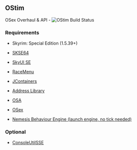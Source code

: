 ## OStim
OSex Overhaul & API - ![OStim Build Status](https://github.com/Sairion350/OStim/actions/workflows/main.yml/badge.svg)
### Requirements

* Skyrim: Special Edition (1.5.39+)

* [SKSE64](https://skse.silverlock.org/)

* [SkyUI SE](https://www.nexusmods.com/skyrimspecialedition/mods/12604)

* [RaceMenu](https://www.nexusmods.com/skyrimspecialedition/mods/19080)

* [JContainers](https://www.nexusmods.com/skyrimspecialedition/mods/16495)

* [Address Library](https://www.nexusmods.com/skyrimspecialedition/mods/32444)

* [OSA](https://www.nexusmods.com/skyrimspecialedition/mods/17217)

* [OSex](https://www.nexusmods.com/skyrimspecialedition/mods/17209)

* [Nemesis Behaviour Engine (launch engine, no tick needed)](https://www.nexusmods.com/skyrimspecialedition/mods/60033)

### Optional

* [ConsoleUtilSSE](https://www.nexusmods.com/skyrimspecialedition/mods/24858)
